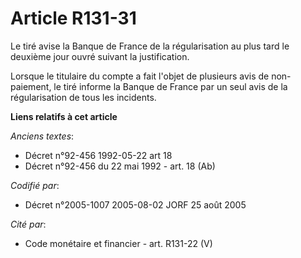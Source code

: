 # Article R131-31

Le tiré avise la Banque de France de la régularisation au plus tard le deuxième jour ouvré suivant la justification.

Lorsque le titulaire du compte a fait l'objet de plusieurs avis de non-paiement, le tiré informe la Banque de France par un
seul avis de la régularisation de tous les incidents.

**Liens relatifs à cet article**

_Anciens textes_:

  - Décret n°92-456 1992-05-22 art 18
  - Décret n°92-456 du 22 mai 1992 - art. 18 (Ab)

_Codifié par_:

  - Décret n°2005-1007 2005-08-02 JORF 25 août 2005

_Cité par_:

  - Code monétaire et financier - art. R131-22 (V)

